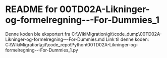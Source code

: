 # README for 00TD02A-Likninger-og-formelregning-‐-For-Dummies_1
Denne koden ble eksportert fra C:\WikiMigration\git\code_dump\00TD02A-Likninger-og-formelregning-‐-For-Dummies.md
Link til denne koden: C:\WikiMigration\git\code_repo\Python\00TD02A-Likninger-og-formelregning-‐-For-Dummies_1.py
